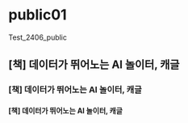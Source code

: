# public01
Test_2406_public
## [책] 데이터가 뛰어노는 AI 놀이터, 캐글
### [책] 데이터가 뛰어노는 AI 놀이터, 캐글
#### [책] 데이터가 뛰어노는 AI 놀이터, 캐글
